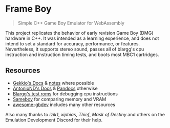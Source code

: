 # Frame Boy
> Simple C++ Game Boy Emulator for WebAssembly

This project replicates the behavior of early revision Game Boy (DMG) hardware in C++. It was intended as a learning experience, and does not intend to set a standard for accuracy, performance, or features. Nevertheless, it supports stereo sound, passes all of blargg's cpu instruction and instruction timing tests, and boots most MBC1 cartridges.

## Resources
- [Gekkio's Docs](https://gekkio.fi/files/gb-docs/gbctr.pdf) & [notes](https://github.com/Gekkio/mooneye-gb/blob/master/docs/accuracy.markdown) where possible
- [AntonioND's Docs](https://github.com/AntonioND/giibiiadvance/blob/master/docs/TCAGBD.pdf) & [Pandocs](http://gbdev.gg8.se/wiki/articles/Pan_Docs) otherwise
- [Blargg's test roms](https://github.com/retrio/gb-test-roms) for debugging cpu instructions
- [Sameboy](https://github.com/LIJI32/SameBoy) for comparing memory and VRAM
- [awesome-gbdev](https://github.com/gbdev/awesome-gbdev) includes many other resources

Also many thanks to *izik1*, *xiphias*, *Thief*, *Mask of Destiny* and others on the Emulation Development Discord for their help.
